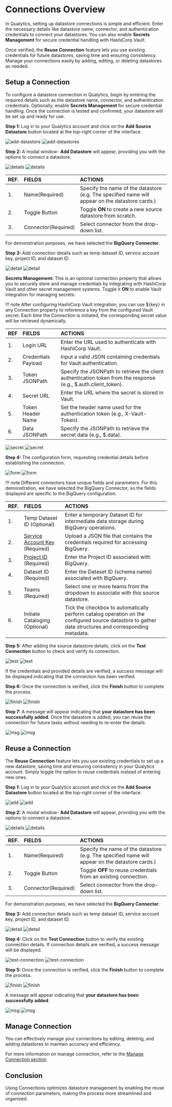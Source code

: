 # Connections Overview

In Qualytics, setting up datastore connections is simple and efficient. Enter the necessary details like datastore name, connector, and authentication credentials to connect your datastores. You can also enable **Secrets Management** for secure credential handling with HashiCorp Vault.

Once verified, the **Reuse Connection** feature lets you use existing credentials for future datastores, saving time and ensuring consistency. Manage your connections easily by adding, editing, or deleting datastores as needed.

## Setup a Connection

To configure a datastore connection in Qualytics, begin by entering the required details such as the datastore name, connector, and authentication credentials. Optionally, enable **Secrets Management** for secure credential handling. Once the connection is tested and confirmed, your datastore will be set up and ready for use.

**Step 1:** Log in to your Qualytics account and click on the **Add Source Datastore** button located at the top-right corner of the interface.

![add-datastore](../assets/connections/connection/add-datastore-light.png#only-light)
![add-datastores](../assets/connections/connection/add-datastore-dark.png#only-dark)

**Step 2:** A modal window- **Add Datastore** will appear, providing you with the options to connect a datastore.

![details](../assets/connections/connection/details-light.png#only-light)
![details](../assets/connections/connection/details-dark.png#only-dark)

| REF. |                    FIELDS |                              ACTIONS |
| :---- | :---- | :---- |
| 1. | Name(Required) | Specify the name of the datastore (e.g. The specified name will appear on the datastore cards.) |
| 2. | Toggle Button | Toggle **ON** to create a new source datastore from scratch. |
| 3. | Connector(Required) | Select connector from the drop-down list. |

For demonstration purposes, we have selected the **BigQuery Connector**.

**Step 3:** Add connection details such as temp dataset ID, service account key, project ID, and dataset ID.

![detail](../assets/connections/connection/detail-light.png#only-light)
![detail](../assets/connections/connection/detail-dark.png#only-dark)

**Secrets Management:** This is an optional connection property that allows you to securely store and manage credentials by integrating with HashiCorp Vault and other secret management systems. Toggle it **ON** to enable Vault integration for managing secrets.

!!! note 
	After configuring HashiCorp Vault integration, you can use ${key} in any Connection property to reference a key from the configured Vault secret. Each time the Connection is initiated, the corresponding secret value will be retrieved dynamically. 

| REF |            FIELDS |                    ACTIONS |
| :---- | :---- | :---- |
| 1. | Login URL | Enter the URL used to authenticate with HashiCorp Vault. |
| 2. | Credentials Payload | Input a valid JSON containing credentials for Vault authentication. |
| 3. | Token JSONPath | Specify the JSONPath to retrieve the client authentication token from the response (e.g., $.auth.client\_token). |
| 4. | Secret URL | Enter the URL where the secret is stored in Vault. |
| 5. | Token Header Name | Set the header name used for the authentication token (e.g., X-Vault-Token). |
| 6. | Data JSONPath | Specify the JSONPath to retrieve the secret data (e.g., $.data). |

![secret](../assets/connections/connection/secret-light.png#only-light)
![secret](../assets/connections/connection/secret-dark.png#only-dark)

**Step 4:** The configuration form, requesting credential details before establishing the connection.

![form](../assets/connections/connection/requesting-light.png#only-light)
![form](../assets/connections/connection/requesting-dark.png#only-dark)

!!! note 
	Different connectors have unique fields and parameters. For this demonstration, we have selected the BigQuery Connector, so the fields displayed are specific to the BigQuery configuration. 

| REF. |             FIELDS |                ACTIONS |
| :---- | :---- | :---- |
| 1. | Temp Dataset ID (Optional) | Enter a temporary Dataset ID for intermediate data storage during BigQuery operations. |
| 2. | [Service Account Key](https://cloud.google.com/iam/docs/keys-create-delete) (Required) | Upload a JSON file that contains the credentials required for accessing BigQuery. |
| 3. | [Project ID](https://support.google.com/googleapi/answer/7014113?hl=en&ref_topic=7014522) (Required) | Enter the Project ID associated with BigQuery. |
| 4. | Dataset ID (Required) | Enter the Dataset ID (schema name) associated with BigQuery. |
| 5. | Teams (Required) | Select one or more teams from the dropdown to associate with this source datastore. |
| 6. | Initiate Cataloging (Optional) | Tick the checkbox to automatically perform catalog operation on the configured source datastore to gather data structures and corresponding metadata. |

**Step 5:** After adding the source datastore details, click on the **Test Connection** button to check and verify its connection.

![test](../assets/connections/connection/test-light.png#only-light)
![test](../assets/connections/connection/test-dark.png#only-dark)

If the credentials and provided details are verified, a success message will be displayed indicating that the connection has been verified.

**Step 6:** Once the connection is verified, click the **Finish** button to complete the process.

![finish](../assets/connections/connection/finish-light.png#only-light)
![finish](../assets/connections/connection/finish-dark.png#only-dark)

**Step 7:** A message will appear indicating that **your datastore has been successfully added**. Once the datastore is added, you can reuse the connection for future tasks without needing to re-enter the details.

![msg](../assets/connections/connection/msg-light.png#only-light)
![msg](../assets/connections/connection/msg-dark.png#only-dark)

## Reuse a Connection

The **Reuse Connection** feature lets you use existing credentials to set up a new datastore, saving time and ensuring consistency in your Qualytics account. Simply toggle the option to reuse credentials instead of entering new ones.

**Step 1:** Log in to your Qualytics account and click on the **Add Source Datastore** button located at the top-right corner of the interface.

![add](../assets/connections/connection/add-datastore-light.png#only-light)
![add](../assets/connections/connection/add-datastore-dark.png#only-dark)

**Step 2:** A modal window- **Add Datastore** will appear, providing you with the options to connect a datastore.

![details](../assets/connections/connection/details-light.png#only-light)
![details](../assets/connections/connection/details-dark.png#only-dark)

| REF. |                    FIELDS |                              ACTIONS |
| :---- | :---- | :---- |
| 1. | Name(Required) | Specify the name of the datastore (e.g. The specified name will appear on the datastore cards.) |
| 2. | Toggle Button | Toggle **OFF** to reuse credentials from an existing connection. |
| 3. | Connector(Required) | Select connector from the drop-down list. |

For demonstration purposes, we have selected the **BigQuery Connector**.

**Step 3:** Add connection details such as temp dataset ID, service account key, project ID, and dataset ID.

![detail](../assets/connections/connection/details-connection-light.png#only-light)
![detail](../assets/connections/connection/details-connection-dark.png#only-dark)

**Step 4:** Click on the **Test Connection** button to verify the existing connection details. If connection details are verified, a success message will be displayed.

![test-connection](../assets/connections/connection/test-light.png#only-light)
![test-connection](../assets/connections/connection/test-dark.png#only-dark)

**Step 5:** Once the connection is verified, click the **Finish** button to complete the process.

![finish](../assets/connections/connection/finish-light.png#only-light)
![finish](../assets/connections/connection/finish-dark.png#only-dark)

A message will appear indicating that **your datastore has been successfully added**. 

![msg](../assets/connections/connection/msg-light.png#only-light)
![msg](../assets/connections/connection/msg-dark.png#only-dark)

## Manage Connection

You can effectively manage your connections by editing, deleting, and adding datastores to maintain accuracy and efficiency.

For more information on manage connection, refer to the [Manage Connection section](../settings/connections/manage-connections.md).

## Conclusion

Using Connections optimizes datastore management by enabling the reuse of connection parameters, making the process more streamlined and organized.
